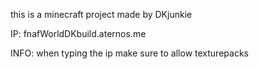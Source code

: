 this is a minecraft project made by DKjunkie

IP: fnafWorldDKbuild.aternos.me

INFO: when typing the ip make sure to allow texturepacks
